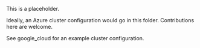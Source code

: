 This is a placeholder.

Ideally, an Azure cluster configuration would go in this folder.
Contributions here are welcome.

See google_cloud for an example cluster configuration.
